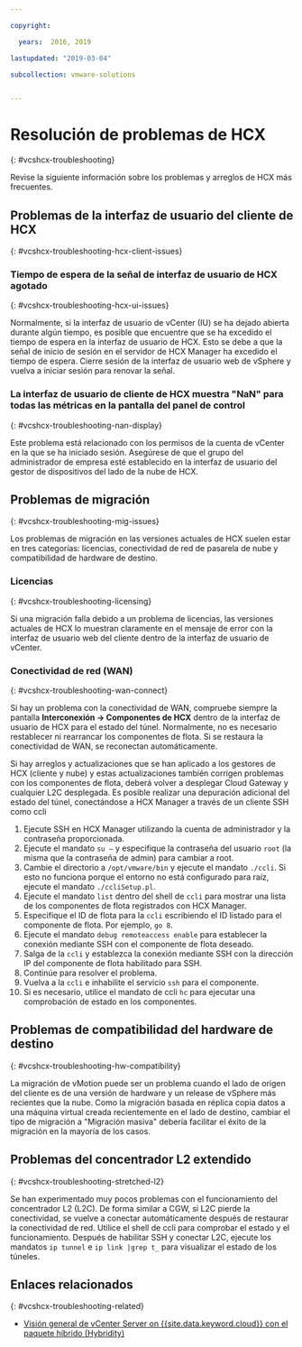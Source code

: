 ```yaml
---

copyright:

  years:  2016, 2019

lastupdated: "2019-03-04"

subcollection: vmware-solutions


---
```


# Resolución de problemas de HCX
{: #vcshcx-troubleshooting}

Revise la siguiente información sobre los problemas y arreglos de HCX más frecuentes.

## Problemas de la interfaz de usuario del cliente de HCX
{: #vcshcx-troubleshooting-hcx-client-issues}

### Tiempo de espera de la señal de interfaz de usuario de HCX agotado
{: #vcshcx-troubleshooting-hcx-ui-issues}

Normalmente, si la interfaz de usuario de vCenter (IU) se ha dejado abierta durante algún tiempo, es posible que encuentre que se ha excedido el tiempo de espera en la interfaz de usuario de HCX. Esto se debe a que la señal de inicio de sesión en el servidor de HCX Manager ha excedido el tiempo de espera. Cierre sesión de la interfaz de usuario web de vSphere y vuelva a iniciar sesión para renovar la señal.

### La interfaz de usuario de cliente de HCX muestra "NaN" para todas las métricas en la pantalla del panel de control
{: #vcshcx-troubleshooting-nan-display}

Este problema está relacionado con los permisos de la cuenta de vCenter en la que se ha iniciado sesión. Asegúrese de que el grupo del administrador de empresa esté establecido en la interfaz de usuario del gestor de dispositivos del lado de la nube de HCX.

## Problemas de migración
{: #vcshcx-troubleshooting-mig-issues}

Los problemas de migración en las versiones actuales de HCX suelen estar en tres categorías: licencias, conectividad de red de pasarela de nube y compatibilidad de hardware de destino.

### Licencias
{: #vcshcx-troubleshooting-licensing}

Si una migración falla debido a un problema de licencias, las versiones actuales de HCX lo muestran claramente en el mensaje de error con la interfaz de usuario web del cliente dentro de la interfaz de usuario de vCenter.

### Conectividad de red (WAN)
{: #vcshcx-troubleshooting-wan-connect}

Si hay un problema con la conectividad de WAN, compruebe siempre la pantalla **Interconexión -> Componentes de HCX** dentro de la interfaz de usuario de HCX para el estado del túnel. Normalmente, no es necesario restablecer ni rearrancar los componentes de flota. Si se restaura la conectividad de WAN, se reconectan automáticamente.

Si hay arreglos y actualizaciones que se han aplicado a los gestores de HCX (cliente y nube) y estas actualizaciones también corrigen problemas con los componentes de flota, deberá volver a desplegar Cloud Gateway y cualquier L2C desplegada. Es posible realizar una depuración adicional del estado del túnel, conectándose a HCX Manager a través de un cliente SSH como ccli  

1. Ejecute SSH en HCX Manager utilizando la cuenta de administrador y la contraseña proporcionada.
2. Ejecute el mandato `su –` y especifique la contraseña del usuario `root` (la misma que la contraseña de admin) para cambiar a root.
3. Cambie el directorio a `/opt/vmware/bin` y ejecute el mandato `./ccli`. Si esto no funciona porque el entorno no está configurado para raíz, ejecute el mandato `./ccliSetup.pl`.
4. Ejecute el mandato `list` dentro del shell de `ccli` para mostrar una lista de los componentes de flota registrados con HCX Manager.
5. Especifique el ID de flota para la `ccli` escribiendo el ID listado para el componente de flota. Por ejemplo, `go 8`.
6. Ejecute el mandato `debug remoteaccess enable` para establecer la conexión mediante SSH con el componente de flota deseado.
7. Salga de la `ccli` y establezca la conexión mediante SSH con la dirección IP del componente de flota habilitado para SSH.
9. Continúe para resolver el problema.
10. Vuelva a la `ccli` e inhabilite el servicio `ssh` para el componente.
11. Si es necesario, utilice el mandato de ccli `hc` para ejecutar una comprobación de estado en los componentes.

## Problemas de compatibilidad del hardware de destino
{: #vcshcx-troubleshooting-hw-compatibility}

La migración de vMotion puede ser un problema cuando el lado de origen del cliente es de una versión de hardware y un release de vSphere más recientes que la nube. Como la migración basada en réplica copia datos a una máquina virtual creada recientemente en el lado de destino, cambiar el tipo de migración a "Migración masiva" debería facilitar el éxito de la migración en la mayoría de los casos.

## Problemas del concentrador L2 extendido
{: #vcshcx-troubleshooting-stretched-l2}

Se han experimentado muy pocos problemas con el funcionamiento del concentrador L2 (L2C). De forma similar a CGW, si L2C pierde la conectividad, se vuelve a conectar automáticamente después de restaurar la conectividad de red. Utilice el shell de ccli para comprobar el estado y el funcionamiento. Después de habilitar SSH y conectar L2C, ejecute los mandatos `ip tunnel` e `ip link |grep t_` para visualizar el estado de los túneles.

## Enlaces relacionados
{: #vcshcx-troubleshooting-related}

* [Visión general de vCenter Server on {{site.data.keyword.cloud}} con el paquete híbrido (Hybridity)](/docs/services/vmwaresolutions/archiref/vcs?topic=vmware-solutions-vcs-hybridity-intro)   
